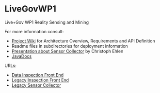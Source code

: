 LiveGovWP1
==========

Live+Gov WP1 Reality Sensing and Mining

For more information consult:
* [Project Wiki](https://github.com/HeinrichHartmann/LiveGovWP1/wiki) for Architecture Overview, Requirements and API Definition
* Readme files in subdirectories for deployment information
* [Presentation about Sensor Collector](http://heinrichhartmann.github.io/LiveGovWP1/) by Christoph Ehlen
* [JavaDocs](http://heinrichhartmann.github.io/LiveGovWP1/docs/DocMobile/)

URLs:
* [Data Inspection Front End](http://141.26.71.84:3000/)
* [Legacy Inspection Front End](http://mobile-sensing.west.uni-koblenz.de:3000/)
* [Legacy Sensor Collector](http://mobile-sensing.west.uni-koblenz.de/)
